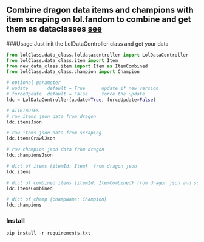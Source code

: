 ## Combine dragon data items and champions with item scraping on lol.fandom to combine and get them as dataclasses [see](https://docs.python.org/3/library/dataclasses.html)

###Usage
Just init the LolDataController class and get your data

````python
from lolClass.data_class.loldatacontroller import LolDataController
from lolClass.data_class.item import Item
from new_data_class.item import Item as ItemCombined
from lolClass.data_class.champion import Champion

# optional parameter
# update       default = True      update if new version
# forceUpdate  default = False     force the update
ldc = LolDataController(update=True, forceUpdate=False)

# ATTRIBUTES
# raw items json data from dragon 
ldc.itemsJson

# raw items json data from scraping
ldc.itemsCrawlJson

# raw champion json data from dragon 
ldc.championsJson

# dict of items {itemId: Item}  from dragon json
ldc.items

# dict of combined items {itemId: ItemCombined} from dragon json and scraping
ldc.itemsCombined

# dict of champ {champName: Champion}
ldc.champions

````


### Install 
````shell
pip install -r requirements.txt
````


